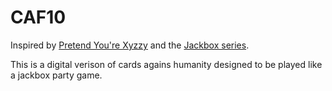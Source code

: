 # CAF10
Inspired by [Pretend You're Xyzzy](https://xyzzy.clrtd.com/zy/index.jsp) and the [Jackbox series](https://www.jackboxgames.com/).

This is a digital verison of cards agains humanity designed to be played like a jackbox party game.